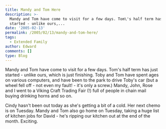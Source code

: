 ```yaml
---
title: Mandy and Tom Here
description: >-
  Mandy and Tom have come to visit for a few days. Tom\'s half term has just
  started - unlike ours,...
date: '2005-02-13'
permalink: /2005/02/13/mandy-and-tom-here/
tags:
  - Extended Family
author: Edward
comments: []
type: Blog
---
```


Mandy and Tom have come to visit for a few days. Tom\'s half term has
just started - unlike ours, which is just finishing. Toby and Tom have
spent ages on various computers, and have been to the park to drive
Toby\'s car (but a wheel fell off - not even my fault! - it\'s only a
screw.) Mandy, John, Rose and I went to a Viking Craft Trading Fair (!)
full of people in chain mail buying drinking horns and so on.

Cindy hasn\'t been out today as she\'s getting a bit of a cold. Her next
chemo is on Tuesday. Mandy and Tom also go home on Tuesday, taking a
huge list of kitchen jobs for David - he\'s ripping our kitchen out at
the end of the month. Exciting.

